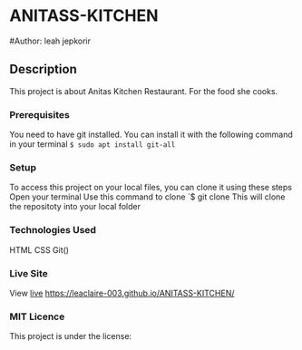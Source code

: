# ANITASS-KITCHEN
#Author: leah jepkorir
## Description
This project is about Anitas Kitchen Restaurant. For the food she cooks.


### Prerequisites
You need to have git installed.
You can install it with the following command in your terminal
`$ sudo apt install git-all`

### Setup
To access this project on your local files, you can clone it using these steps
Open your terminal
Use this command to clone `$ git clone 
This will clone the repositoty into your local folder

### Technologies Used
 HTML
 CSS
 Git()
### Live Site
View [live]() https://leaclaire-003.github.io/ANITASS-KITCHEN/

### MIT Licence
This project is under the license:
